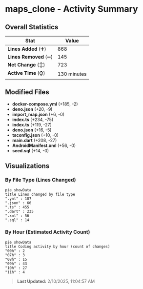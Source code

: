 # maps_clone - Activity Summary 

## Overall Statistics

| Stat                   | Value                                                             |
| ---------------------- | ----------------------------------------------------------------- |
| **Lines Added** (➕)   | 868                                          |
| **Lines Removed** (➖) | 145                                        |
| **Net Change** (↕)    | 723                |
| **Active Time** (⌚)   | 130 minutes |


## Modified Files
- **docker-compose.yml** (+185, -2)
- **deno.json** (+20, -9)
- **import_map.json** (+6, -0)
- **index.ts** (+234, -75)
- **index.ts** (+119, -27)
- **deno.json** (+16, -5)
- **tsconfig.json** (+10, -0)
- **main.dart** (+208, -27)
- **AndroidManifest.xml** (+56, -0)
- **seed.sql** (+14, -0)

## Visualizations

### By File Type (Lines Changed)

```mermaid
pie showData
title Lines changed by file type
".yml" : 187
".json" : 66
".ts" : 455
".dart" : 235
".xml" : 56
".sql" : 14
```

### By Hour (Estimated Activity Count)

```mermaid
pie showData
title Coding activity by hour (count of changes)
"00h" : 2
"07h" : 3
"08h" : 15
"09h" : 43
"10h" : 27
"11h" : 4
```


> **Last Updated:** 2/10/2025, 11:04:57 AM